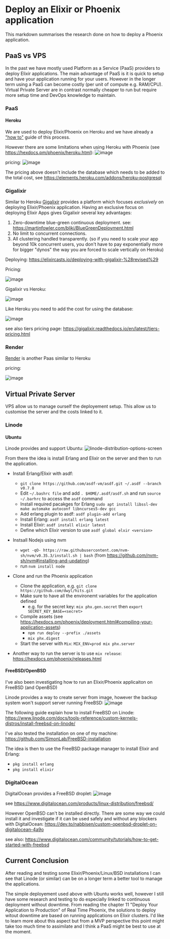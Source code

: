 # Deploy an Elixir or Phoenix application

This markdown summarises the research done
on how to deploy a Phoenix application.


## PaaS vs VPS

In the past we have mostly used Platform as a Service (PaaS) providers
to deploy Elixir applications. The main advantage of PaaS
is it is quick to setup and have your application running
for your users.
However in the longer term using a PaaS can become costly (per unit of compute e.g. RAM/CPU).
Virtual Private Server are in contrast normally cheaper to run
but require more setup time and DevOps knowledge to maintain.

### PaaS

#### Heroku

We are used to deploy Elixir/Phoenix on Heroku
and we have already a ["how to"](https://github.com/dwyl/learn-phoenix-framework/blob/master/heroku-deployment.md) guide of this process.

However there are some limitations when using Heroku with Phoenix (see https://hexdocs.pm/phoenix/heroku.html):
![image](https://user-images.githubusercontent.com/6057298/83642784-2e1d1200-a5a7-11ea-8c97-9c7dd920469c.png)

pricing:
![image](https://user-images.githubusercontent.com/6057298/83641712-cc0fdd00-a5a5-11ea-8cbf-49981ae3747e.png)

The pricing above doesn't include the database which needs to be added to the total cost, see https://elements.heroku.com/addons/heroku-postgresql


### Gigalixir

Similar to Heroku [Gigalixir](https://www.gigalixir.com/) provides
a platform which focuses _exclusively_ on deploying Elixir/Phoenix application.
Having an exclusive focus on deploying Elixir Apps gives Gigalixir several key advantages:
1. Zero-downtime blue-green continuous deployment.
see: https://martinfowler.com/bliki/BlueGreenDeployment.html
2. No limit to concurrent connections.
3. All clustering handled transparently. 
(so if you need to scale your app beyond 10k concurrent users, 
you don't have to pay exponentially more for bigger "dynos" 
the way you are forced to scale vertically on Heroku)

Deploying: https://elixircasts.io/deploying-with-gigalixir-%28revised%29

Pricing:

![image](https://user-images.githubusercontent.com/6057298/83643629-290c9280-a5a8-11ea-89da-648daec204f3.png)

Gigalixir vs Heroku:

![image](https://user-images.githubusercontent.com/6057298/83644108-d1225b80-a5a8-11ea-869a-c8c0e4a28012.png)

Like Heroku you need to add the cost for using the database:

![image](https://user-images.githubusercontent.com/6057298/83644296-09c23500-a5a9-11ea-9fdd-c50532195c95.png)

see also tiers pricing page: https://gigalixir.readthedocs.io/en/latest/tiers-pricing.html


### Render

[Render](https://render.com/) is another Paas similar to Heroku

pricing:

![image](https://user-images.githubusercontent.com/6057298/83645052-e9df4100-a5a9-11ea-8d3e-f1b18bb4cc02.png)



## Virtual Private Server

VPS allow us to manage ourself the deployement
setup. This allow us to customise the server and
the costs linked to it.


### Linode

#### Ubuntu

Linode provides and support Ubuntu:
![linode-distribution-options-screen](https://user-images.githubusercontent.com/6057298/83647811-3bd59600-a5ad-11ea-893c-b99e3df7f605.png)


From there the idea is install Erlang and Elixir on the server
and then to run the application.

- Install Erlang/Elixir with asdf:
    - `git clone https://github.com/asdf-vm/asdf.git ~/.asdf --branch v0.7.8`
    - Edit `~/.bashrc file` and add `. $HOME/.asdf/asdf.sh` and run `source ~/.barhrc` to access the `asdf` command
    - Install required pacakges for Erlang `sudo apt install libssl-dev make automake autoconf libncurses5-dev gcc`
    - Add erlang plugin to asdf: `asdf plugin-add erlang`
    - Install Erlang: `asdf install erlang latest`
    - Install Elixir: `asdf install elixir latest`
    - Define which Elixir version to use `asdf global elxir <version>`

- Instsall Nodejs using nvm
    - `wget -qO- https://raw.githubusercontent.com/nvm-sh/nvm/v0.35.3/install.sh | bash` (from https://github.com/nvm-sh/nvm#installing-and-updating)
    - run `nvm install node`

- Clone and run the Phoenix application
    - Clone the application, e.g. `git clone https://github.com/dwyl/hits.git`
    - Make sure to have all the environemt variables for the application defined
        - e.g. for the secret key: `mix phx.gen.secret` then `export SECRET_KEY_BASE=<secret>`
    - Compile assets (see https://hexdocs.pm/phoenix/deployment.html#compiling-your-application-assets) 
        - `npm run deploy --prefix ./assets`
        - `mix phx.digest`
    - Start the server with `Mix`: `MIX_ENV=prod mix phx.server`

- Another way to run the server is to use `mix release`: https://hexdocs.pm/phoenix/releases.html

#### FreeBSD/OpenBSD

I've also been investigating how to run
an Elixir/Phoenix applicaiton on FreeBSD (and OpenBSD)

Linode provides a way to create server from image,
however the backup system won't support server running FreeBSD:
![image](https://user-images.githubusercontent.com/6057298/83650091-d931c980-a5af-11ea-8ed1-ffc693d79e41.png)

The following guide explain how to install FreeBSD on Linode:
https://www.linode.com/docs/tools-reference/custom-kernels-distros/install-freebsd-on-linode/

I've also tested the installation on one of my machine: https://github.com/SimonLab/FreeBSD-installation

The idea is then to use the FreeBSD package manager to install Elixir and Erlang:
- `pkg install erlang`
- `pkg install elixir`


### DigitalOcean

DigitalOcean provides a FreeBSD droplet:
![image](https://user-images.githubusercontent.com/6057298/83651322-472ac080-a5b1-11ea-8ce3-764cb9fe7927.png)

see https://www.digitalocean.com/products/linux-distribution/freebsd/

However OpenBSD can't be installed directly.
There are some way we could install it and investigate
if it can be used safely and without any blockers with DigitalOcean:
https://dev.to/nabbisen/custom-openbsd-droplet-on-digitalocean-4a9o

see also: https://www.digitalocean.com/community/tutorials/how-to-get-started-with-freebsd


## Current Conclusion

After reading and testing some Elixir/Phoenix/Linux/BSD installations
I can see that Linode (or similar) can be on a longer term a better tool
to manage the applications.

The simple deployement used above with Ubuntu works well,
however I still have some research and testing to do especially
linked to continuous deployment without downtime.
From reading the chapter 11 "Deploy Your Application to Production" of
Real Time Phoenix, the solutions to deploy witout downtime are based on running
applications on Elixir clusters. I'd like to learn more about this aspect
but from a MVP perspective this point might take too much time to assimilate
and I think a PaaS might be best to use at the moment.
